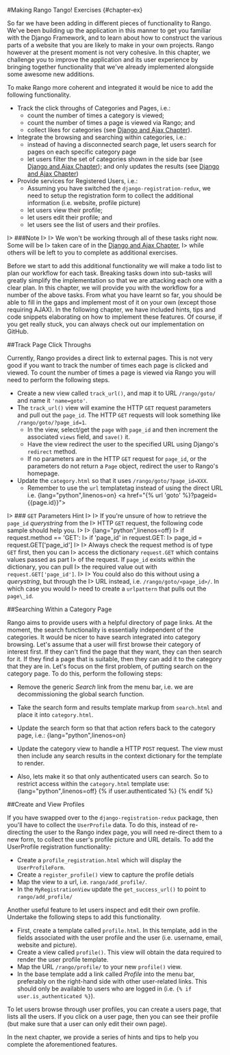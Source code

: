 #Making Rango Tango! Exercises {#chapter-ex}

So far we have been adding in different pieces of functionality to
Rango. We've been building up the application in this manner to get you
familiar with the Django Framework, and to learn about how to construct
the various parts of a website that you are likely to make in your own
projects. Rango however at the present moment is not very cohesive. In
this chapter, we challenge you to improve the application and its user
experience by bringing together functionality that we've already
implemented alongside some awesome new additions.

To make Rango more coherent and integrated it would be nice to add the
following functionality.

- Track the click throughs of Categories and Pages, i.e.:
	- count the number of times a category is viewed;
	- count the number of times a page is viewed via Rango; and
	- collect likes for categories (see [Django and Ajax Chapter]({#chapter-ajax})).
- Integrate the browsing and searching within categories, i.e.:
	- instead of having a disconnected search page, let users search for pages on each specific category page
	- let users filter the set of categories shown in the side bar (see [Django and Ajax Chapter]({#chapter-ajax})); and only updates the results (see [Django and Ajax Chapter]({#chapter-ajax}))
- Provide services for Registered Users, i.e.:
	- Assuming you have switched the `django-registration-redux`, we need to setup the registration form to collect the additional information (i.e. website, profile picture)
	- let users view their profile;
	- let users edit their profile; and
	- let users see the list of users and their profiles.

I> ###Note
I>
I> We won't be working through all of these tasks right now. Some will be
I> taken care of in the [Django and Ajax Chapter]({#chapter-ajax}), 
I> while others will be left to you to complete as additional exercises.

Before we start to add this additional functionality we will make a todo
list to plan our workflow for each task. Breaking tasks down into
sub-tasks will greatly simplify the implementation so that we are
attacking each one with a clear plan. In this chapter, we will provide
you with the workflow for a number of the above tasks. From what you
have learnt so far, you should be able to fill in the gaps and implement
most of it on your own (except those requiring AJAX). In the following
chapter, we have included hints, tips and code snippets elaborating on how to
implement these features. Of course, if you get really stuck, you can always check out our implementation on GitHub.

##Track Page Click Throughs

Currently, Rango provides a direct link to external pages. This is not
very good if you want to track the number of times each page is clicked
and viewed. To count the number of times a page is viewed via Rango you
will need to perform the following steps.

- Create a new view called `track_url()`, and map it to URL `/rango/goto/` and name it `'name=goto'`.
- The `track_url()` view will examine the HTTP `GET` request parameters and pull out the `page_id`. The HTTP `GET` requests will look something like `/rango/goto/?page_id=1`.
	- In the view, select/get the `page` with `page_id` and then increment the associated `views` field, and `save()` it.
	- Have the view redirect the user to the specified URL using Django's `redirect` method.
	- If no parameters are in the HTTP `GET` request for `page_id`, or the parameters do not return a `Page` object,  redirect the user to Rango's homepage.
- Update the `category.html` so that it uses `/rango/goto/?page_id=XXX`.
	- Remember to use  the `url` templatetag instead of using the direct URL i.e. 
	{lang="python",linenos=on}
		<a href="{% url 'goto' %}?pageid={{page.id}}"\>


I> ### `GET` Parameters Hint
I>
I> If you're unsure of how to retrieve the `page_id` *querystring* from the
I> HTTP `GET` request, the following code sample should help you.
I>
I> {lang="python",linenos=off}
I> 		if request.method == 'GET':
I> 				if 'page_id' in request.GET:
I> 					page_id = request.GET['page_id']
I>
I> Always check the request method is of type `GET` first, then you can
I> access the dictionary `request.GET` which contains values passed as part
I> of the request. If `page_id` exists within the dictionary, you can pull
I> the required value out with `request.GET['page_id']`.
I>
I> You could also do this without using a *querystring*, but through the
I> URL instead, i.e. `/rango/goto/<page_id>/`. In which case you would
I> need to create a `urlpattern` that pulls out the `page\_id`.


##Searching Within a Category Page

Rango aims to provide users with a helpful directory of page links. At
the moment, the search functionality is essentially independent of the
categories. It would be nicer to have search integrated into category
browsing. Let's assume that a user will first browse their category of
interest first. If they can't find the page that they want, they can
then search for it. If they find a page that is suitable, then they can
add it to the category that they are in. Let's focus on the first
problem, of putting search on the category page. To do this, perform the
following steps:

- Remove the generic *Search* link from the menu bar, i.e. we are decommissioning the global search function.
- Take the search form and results template markup from `search.html` and place it into `category.html`.
- Update the search form so that that action refers back to the category page, i.e.:
	{lang="python",linenos=on}
		<form class="form-inline" id="user_form" 
			method="post" action="{% url 'category'  category.slug %}">

- Update the category view to handle a HTTP `POST` request. The view must then include any search results in the context dictionary for the template to render.
- Also, lets make it so that only authenticated users can search. So to restrict access within the `category.html` template use:
	{lang="python",linenos=off}
		{% if user.authenticated %} 
			<!-- Insert search code here -->
		{% endif %}
		

##Create and View Profiles

If you have swapped over to the `django-registration-redux` package,
then you'll have to collect the `UserProfile` data. To do this, instead
of re-directing the user to the Rango index page, you will need re-direct
them to a new form, to collect the user's profile picture and URL details. To add the
UserProfile registration functionality:

- Create a `profile_registration.html` which will display the `UserProfileForm`.
- Create a `register_profile()` view to capture the profile detials
- Map the view to a url, i.e. `rango/add_profile/`.
- In the `MyRegistrationView` update the `get_success_url()` to point to `rango/add_profile/`

Another useful feature to let users inspect and edit their own profile.
Undertake the following steps to add this functionality.

- First, create a template called `profile.html`. In this template, add in the fields associated with the user profile and the user (i.e. username, email, website and picture).
- Create a view called `profile()`. This view will obtain the data required to render the user profile template.
- Map the URL `/rango/profile/` to your new `profile()` view.
- In the base template add a link called *Profile* into the menu bar, preferably on the right-hand side with other user-related links. This should only be available to users who are logged in (i.e. `{% if user.is_authenticated %}`).

To let users browse through user profiles, you can create a users page,
that lists all the users. If you click on a user page, then you can see
their profile (but make sure that a user can only edit their own page).

In the next chapter, we provide a series of hints and tips to help you complete the aforementioned features.
